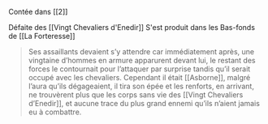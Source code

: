 Contée dans [[2]]

Défaite des [[Vingt Chevaliers d'Enedir]]
S'est produit dans les Bas-fonds de [[La Forteresse]]

>Ses assaillants devaient s’y attendre car immédiatement après, une vingtaine d’hommes en armure apparurent devant lui, le restant des forces le contournait pour l’attaquer par surprise tandis qu’il serait occupé avec les chevaliers. Cependant il était [[Asborne]], malgré l’aura qu’ils dégageaient, il tira son épée et les renforts, en arrivant, ne trouvèrent plus que les corps sans vie des [[Vingt Chevaliers d’Enedir]], et aucune trace du plus grand ennemi qu’ils n’aient jamais eu à combattre.